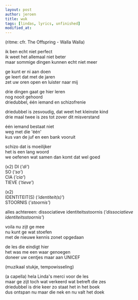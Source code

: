 ```yaml
---
layout: post
author: jeroen
title: wuk
tags: [lindas, lyrics, unfinished]
modified_at:
---
```


(ritme: cfr. The Offspring - Walla Walla)

ik ben echt niet perfect  
ik weet het allemaal niet beter  
maar sommige dingen kunnen echt niet meer  

ge kunt er ni aan doen  
ge leert dat met de jaren  
zet uw oren open en luister naar mij  

drie dingen gaat ge hier leren  
nog nooit gehoord  
driedubbel, één iemand en schizofrenie


driedubbel is zesvoudig, dat weet het kleinste kind  
drie maal twee is zes
tot zover dit misverstand    

één iemand bestaat niet  
weg met die 'één'  
kus van de juf en een bank vooruit

schizo dat is moeilijker  
het is een lang woord  
we oefenen wat samen dan komt dat wel goed

(x2)
DI (_'di'_)  
SO (_'so'_)  
CIA (_'cia'_)  
TIEVE (_'tieve'_)  

(x2)  
IDENTITEIT(S) (_'identiteit(s)'_)  
STOORNIS (_'stoornis'_)

alles achtereen:
dissociatieve identiteitsstoornis (_'dissociatieve identiteitsstoornis'_)  

voila nu zijt ge mee  
nu kunt ge wat stoefen  
met de nieuwe kennis zonet opgedaan  

de les die eindigt hier  
het was me een waar genoegen  
doneer uw centjes maar aan UNICEF

(muzikaal stukje, tempowisseling)

(a capella)
hela Linda's merci voor de les  
maar ge zijt toch wat verkeerd wat betreft die zes  
driedubbel is drie keer
zo staat het in het boek  
dus ontspan nu maar die nek en nu valt het doek
